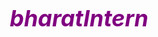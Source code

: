# bharatIntern
<!DOCTYPE html>
<html lang="en">
<head>
    <meta charset="UTF-8">
    <meta name="viewport" content="width=device-width, initial-scale=1.0">
    <style>
        /* Reset some default styles */
        * {
            margin: 0;
            padding: 0;
            box-sizing: border-box;
        }

        /* Define a background and font styles */
        body {
            font-family: Arial, sans-serif;
            background-color: lavender;
            color: white;
            text-align: center;
            padding: 20px;
        }

        /* Style the header */
        header {
            background-color: white;
            padding: 20px;
            border-radius: 10px;
            box-shadow: 0 0 10px rgba(0, 0, 0, 0.5);
        }

        h1 {
            font-size: 36px;
            font-weight: bold;
            font-style: italic;
            color: purple; /* Purple color */
        }

        h2 {
            font-size: 24px;
            margin-bottom: 20px;
            color: purple; /* Purple color */
        }

        /* Style the main content section */
        .content {
            max-width: 800px;
            margin: 0 auto;
            background-color: rgba(0, 0, 0, 0.7);
            padding: 20px;
            border-radius: 10px;
            box-shadow: 0 0 10px rgba(0, 0, 0, 0.5);
        }

        /* Style the projects and skills lists */
        ul {
            list-style-type: none;
            padding-left: 0;
            margin-top: 20px;
        }

        li {
            margin-bottom: 10px;
        }

        /* Add more CSS styles as needed */

        /* Style the "About Me" section background color */
        #about-me {
            background-color: lightgrey; /* Light grey color */
        }

        /* Style the "Projects" and "Skills" headings color */
        #projects-heading,
        #skills-heading {
            color: #9370DB; /* Light purple color */
        }

    </style>
    <title>Aditi Sharma - Portfolio</title>
</head>
<body>
    <header>
        <h1><span class="bold-italic">Aditi Sharma</span></h1>
        <h2>B.Tech in Computer Science</h2>
        <h2>Banasthali Vidyapeeth</h2>
    </header>
    <div class="content">
        <h2 style="color: purple;">About Me</h2>
        <p>Hello! I'm Aditi Sharma, a passionate web developer pursuing a B.Tech in Computer Science from Banasthali Vidyapeeth. I love creating web applications and bringing ideas to life through code.</p>
        <h2 id="projects-heading">Accomplishments</h2>
        <h3 style="color: purple;">Projects</h3>
        <ul>
            <li><strong>Weave Wise:</strong> A creative web application.</li>
            <li><strong>Campus Connect:</strong> A platform to connect students on campus.</li>
            <li><strong>Pricy:</strong> A pricing comparison tool.</li>
        </ul>
        <h3 id="skills-heading">Skills</h3>
        <ul>
            <li><strong>Web Development:</strong> HTML, CSS, JavaScript</li>
            <li><strong>Programming Languages:</strong> C++, C</li>
        </ul>
    </div>
</body>
</html>
